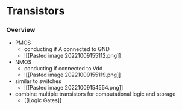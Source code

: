 # Transistors
### Overview
+  PMOS
	+ conducting if A connected to GND
	+ ![[Pasted image 20221009155112.png]]
+ NMOS
	+ conducting if connected to Vdd
	+ ![[Pasted image 20221009155119.png]]
+ similar to switches
	+ ![[Pasted image 20221009154554.png]]
+ combine multiple transistors for computational logic and storage
	+ [[Logic Gates]]

